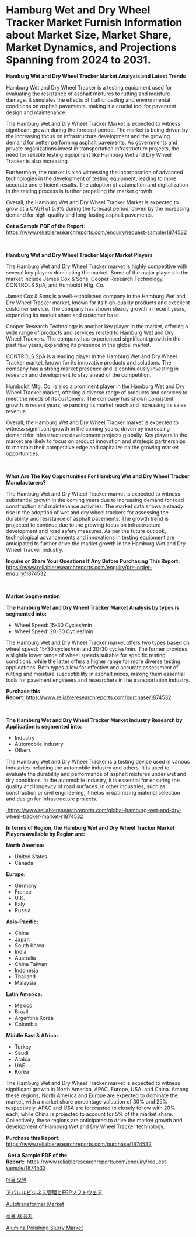 <p><h1>Hamburg Wet and Dry Wheel Tracker Market Furnish Information about Market Size, Market Share, Market Dynamics, and Projections Spanning from 2024 to 2031.</h1></p><p><strong>Hamburg Wet and Dry Wheel Tracker Market Analysis and Latest Trends</strong></p>
<p><p>Hamburg Wet and Dry Wheel Tracker is a testing equipment used for evaluating the resistance of asphalt mixtures to rutting and moisture damage. It simulates the effects of traffic loading and environmental conditions on asphalt pavements, making it a crucial tool for pavement design and maintenance.</p><p>The Hamburg Wet and Dry Wheel Tracker Market is expected to witness significant growth during the forecast period. The market is being driven by the increasing focus on infrastructure development and the growing demand for better performing asphalt pavements. As governments and private organizations invest in transportation infrastructure projects, the need for reliable testing equipment like Hamburg Wet and Dry Wheel Tracker is also increasing.</p><p>Furthermore, the market is also witnessing the incorporation of advanced technologies in the development of testing equipment, leading to more accurate and efficient results. The adoption of automation and digitalization in the testing process is further propelling the market growth.</p><p>Overall, the Hamburg Wet and Dry Wheel Tracker Market is expected to grow at a CAGR of 5.9% during the forecast period, driven by the increasing demand for high-quality and long-lasting asphalt pavements.</p></p>
<p><strong>Get a Sample PDF of the Report:&nbsp;</strong> <a href="https://www.reliableresearchreports.com/enquiry/request-sample/1874532">https://www.reliableresearchreports.com/enquiry/request-sample/1874532</a></p>
<p>&nbsp;</p>
<p><strong>Hamburg Wet and Dry Wheel Tracker Major Market Players</strong></p>
<p><p>The Hamburg Wet and Dry Wheel Tracker market is highly competitive with several key players dominating the market. Some of the major players in the market include James Cox & Sons, Cooper Research Technology, CONTROLS SpA, and Humboldt Mfg. Co.</p><p>James Cox & Sons is a well-established company in the Hamburg Wet and Dry Wheel Tracker market, known for its high-quality products and excellent customer service. The company has shown steady growth in recent years, expanding its market share and customer base.</p><p>Cooper Research Technology is another key player in the market, offering a wide range of products and services related to Hamburg Wet and Dry Wheel Trackers. The company has experienced significant growth in the past few years, expanding its presence in the global market.</p><p>CONTROLS SpA is a leading player in the Hamburg Wet and Dry Wheel Tracker market, known for its innovative products and solutions. The company has a strong market presence and is continuously investing in research and development to stay ahead of the competition.</p><p>Humboldt Mfg. Co. is also a prominent player in the Hamburg Wet and Dry Wheel Tracker market, offering a diverse range of products and services to meet the needs of its customers. The company has shown consistent growth in recent years, expanding its market reach and increasing its sales revenue.</p><p>Overall, the Hamburg Wet and Dry Wheel Tracker market is expected to witness significant growth in the coming years, driven by increasing demand for infrastructure development projects globally. Key players in the market are likely to focus on product innovation and strategic partnerships to maintain their competitive edge and capitalize on the growing market opportunities.</p></p>
<p>&nbsp;</p>
<p><strong>What Are The Key Opportunities For Hamburg Wet and Dry Wheel Tracker Manufacturers?</strong></p>
<p><p>The Hamburg Wet and Dry Wheel Tracker market is expected to witness substantial growth in the coming years due to increasing demand for road construction and maintenance activities. The market data shows a steady rise in the adoption of wet and dry wheel trackers for assessing the durability and resistance of asphalt pavements. The growth trend is projected to continue due to the growing focus on infrastructure development and road safety measures. As per the future outlook, technological advancements and innovations in testing equipment are anticipated to further drive the market growth in the Hamburg Wet and Dry Wheel Tracker industry.</p></p>
<p><strong>Inquire or Share Your Questions If Any Before Purchasing This Report:</strong> <a href="https://www.reliableresearchreports.com/enquiry/pre-order-enquiry/1874532">https://www.reliableresearchreports.com/enquiry/pre-order-enquiry/1874532</a></p>
<p>&nbsp;</p>
<p><strong>Market Segmentation</strong></p>
<p><strong>The Hamburg Wet and Dry Wheel Tracker Market Analysis by types is segmented into:</strong></p>
<p><ul><li>Wheel Speed: 15-30 Cycles/min</li><li>Wheel Speed: 20-30 Cycles/min</li></ul></p>
<p><p>The Hamburg Wet and Dry Wheel Tracker market offers two types based on wheel speed: 15-30 cycles/min and 20-30 cycles/min. The former provides a slightly lower range of wheel speeds suitable for specific testing conditions, while the latter offers a higher range for more diverse testing applications. Both types allow for effective and accurate assessment of rutting and moisture susceptibility in asphalt mixes, making them essential tools for pavement engineers and researchers in the transportation industry.</p></p>
<p><strong>Purchase this Report:&nbsp;</strong><a href="https://www.reliableresearchreports.com/purchase/1874532">https://www.reliableresearchreports.com/purchase/1874532</a></p>
<p>&nbsp;</p>
<p><strong>The Hamburg Wet and Dry Wheel Tracker Market Industry Research by Application is segmented into:</strong></p>
<p><ul><li>Industry</li><li>Automobile Industry</li><li>Others</li></ul></p>
<p><p>The Hamburg Wet and Dry Wheel Tracker is a testing device used in various industries including the automobile industry and others. It is used to evaluate the durability and performance of asphalt mixtures under wet and dry conditions. In the automobile industry, it is essential for ensuring the quality and longevity of road surfaces. In other industries, such as construction or civil engineering, it helps in optimizing material selection and design for infrastructure projects.</p></p>
<p><a href="https://www.reliableresearchreports.com/global-hamburg-wet-and-dry-wheel-tracker-market-r1874532">&nbsp;https://www.reliableresearchreports.com/global-hamburg-wet-and-dry-wheel-tracker-market-r1874532</a></p>
<p><strong>In terms of Region, the Hamburg Wet and Dry Wheel Tracker Market Players available by Region are:</strong></p>
<p>
    <p> <strong> North America: </strong>
        <ul>
            <li>United States</li>
            <li>Canada</li>
        </ul>
        </p> 
    <p> <strong> Europe: </strong>
        <ul>
            <li>Germany</li>
            <li>France</li>
            <li>U.K.</li>
            <li>Italy</li>
            <li>Russia</li>
        </ul>
        </p> 
    <p> <strong> Asia-Pacific: </strong>
        <ul>
            <li>China</li>
            <li>Japan</li>
            <li>South Korea</li>
            <li>India</li>
            <li>Australia</li>
            <li>China Taiwan</li>
            <li>Indonesia</li>
            <li>Thailand</li>
            <li>Malaysia</li>
        </ul>
        </p> 
    <p> <strong> Latin America: </strong>
        <ul>
            <li>Mexico</li>
            <li>Brazil</li>
            <li>Argentina Korea</li>
            <li>Colombia</li>
        </ul>
        </p> 
    <p> <strong> Middle East & Africa: </strong>
        <ul>
            <li>Turkey</li>
            <li>Saudi</li>
            <li>Arabia</li>
            <li>UAE</li>
            <li>Korea</li>
        </ul>
    </p>
    </p>
<p><p>The Hamburg Wet and Dry Wheel Tracker market is expected to witness significant growth in North America, APAC, Europe, USA, and China. Among these regions, North America and Europe are expected to dominate the market, with a market share percentage valuation of 30% and 25% respectively. APAC and USA are forecasted to closely follow with 20% each, while China is projected to account for 5% of the market share. Collectively, these regions are anticipated to drive the market growth and development of Hamburg Wet and Dry Wheel Tracker technology.</p></p>
<p><strong>Purchase this Report: </strong><a href="https://www.reliableresearchreports.com/purchase/1874532">https://www.reliableresearchreports.com/purchase/1874532</a></p>
<p>&nbsp;<strong>Get a Sample PDF of the Report:&nbsp;&nbsp;</strong><a href="https://www.reliableresearchreports.com/enquiry/request-sample/1874532">https://www.reliableresearchreports.com/enquiry/request-sample/1874532</a></p>
<p><strong></strong></p>
<p><p><a href="https://github.com/bvubpqd5241630/Market-Research-Report-List-1/blob/main/556874540291.md">에뮤 오일</a></p><p><a href="https://github.com/AriMuller2009/Market-Research-Report-List-1/blob/main/755577643813.md">アパレルビジネス管理とERPソフトウェア</a></p><p><a href="https://view.publitas.com/reportprime-1/autotransformer-market-competitive-analysis-market-trends-and-forecast-to-2031/">Autotransformer Market</a></p><p><a href="https://medium.com/@cameronmills55_86881/%EC%8B%9D%EC%9A%A9-%EC%82%B0%EB%9E%80%EC%A1%B0%EC%8B%9C%EC%9E%A5%EC%9D%98-%EC%A0%90%EC%9C%A0%EC%9C%A8-%EC%A7%84%ED%99%94-%EB%B0%8F-%EC%8B%9C%EC%9E%A5-%EC%84%B1%EC%9E%A5-%ED%8A%B8%EB%A0%8C%EB%93%9C-2024-2031-86c5bcbfcddf">식용 새 둥지</a></p><p><a href="https://issuu.com/reportprime-2/docs/alumina-polishing-slurry-market-size-2030.pptx">Alumina Polishing Slurry Market</a></p></p>